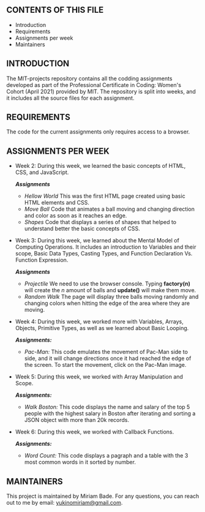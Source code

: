 CONTENTS OF THIS FILE
---------------------

 * Introduction
 * Requirements
 * Assignments per week
 * Maintainers
 
 INTRODUCTION
------------

The MIT-projects repository contains all the codding assignments developed as part of the Professional Certificate in Coding: Women's Cohort (April 2021) provided by MIT.
The repository is split into weeks, and it includes all the source files for each assignment.

REQUIREMENTS
------------
The code for the current assignments only requires access to a browser.

ASSIGNMENTS PER WEEK
------------
 * Week 2: During this week, we learned the basic concepts of HTML, CSS, and JavaScript.
 
 	***Assignments***
 
	- *Hellow World* This was the first HTML page created using basic HTML elements and CSS.
	- *Move Ball* Code that animates a ball moving and changing direction and color as soon as it reaches an edge.
	- *Shapes* Code that displays a series of shapes that helped to understand better the basic concepts of CSS.
	
 * Week 3: During this week, we learned about the Mental Model of Computing Operations. It includes an introduction to Variables and their scope, Basic Data Types, Casting Types, and Function Declaration Vs. Function Expression.
 
 	***Assignments*** 
 
	- *Projectile* We need to use the browser console. Typing **factory(n)** will create the *n* amount of balls and **update()** will make them move.
	- *Random Walk* The page will display three balls moving randomly and changing colors when hitting the edge of the area where they are moving.
	
 * Week 4: During this week, we worked more with Variables, Arrays, Objects, Primitive Types, as well as we learned about Basic Looping.
 
	 ***Assignments:***
 
	- *Pac-Man:* This code emulates the movement of Pac-Man side to side, and it will change directions once it had reached the edge of the screen. To start the movement, click on the Pac-Man image.
	
 * Week 5: During this week, we worked with Array Manipulation and Scope.
 
	 ***Assignments:***
 
	- *Walk Boston:* This code displays the name and salary of the top 5 people with the highest salary in Boston after iterating and sorting a JSON object with more than 20k records. 
	
 * Week 6: During this week, we worked with Callback Functions.
 
	 ***Assignments:***
 
	- *Word Count:* This code displays a pagraph  and a table with the 3 most common words in it sorted by number.
	
	

MAINTAINERS
------------
This project is maintained by Miriam Bade.
For any questions, you can reach out to me by email: yukinomiriam@gmail.com.
